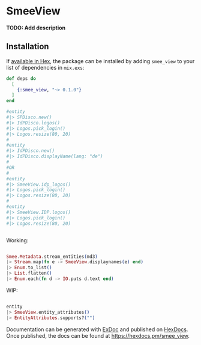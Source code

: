 # SmeeView

**TODO: Add description**

## Installation

If [available in Hex](https://hex.pm/docs/publish), the package can be installed
by adding `smee_view` to your list of dependencies in `mix.exs`:

```elixir
def deps do
  [
    {:smee_view, "~> 0.1.0"}
  ]
end
```

```elixir
#entity
#|> SPDisco.new()
#|> IdPDisco.logos()
#|> Logos.pick_login()
#|> Logos.resize(80, 20)
#
#entity
#|> IdPDisco.new()
#|> IdPDisco.displayName(lang: "de")
#
#OR
#
#entity
#|> SmeeView.idp_logos()
#|> Logos.pick_login()
#|> Logos.resize(80, 20)
#
#entity
#|> SmeeView.IDP.logos()
#|> Logos.pick_login()
#|> Logos.resize(80, 20)



```

Working:
```elixir

Smee.Metadata.stream_entities(md3)
|> Stream.map(fn e -> SmeeView.displaynames(e) end)
|> Enum.to_list() 
|> List.flatten()
|> Enum.each(fn d -> IO.puts d.text end)

```

WIP:
```elixir

entity
|> SmeeView.entity_attributes()
|> EntityAttributes.supports?("")
```


Documentation can be generated with [ExDoc](https://github.com/elixir-lang/ex_doc)
and published on [HexDocs](https://hexdocs.pm). Once published, the docs can
be found at <https://hexdocs.pm/smee_view>.
